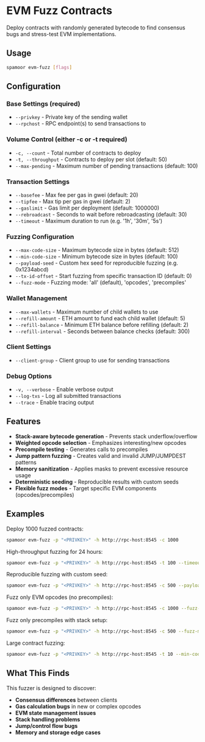 # EVM Fuzz Contracts

Deploy contracts with randomly generated bytecode to find consensus bugs and stress-test EVM implementations.

## Usage

```bash
spamoor evm-fuzz [flags]
```

## Configuration

### Base Settings (required)
- `--privkey` - Private key of the sending wallet
- `--rpchost` - RPC endpoint(s) to send transactions to

### Volume Control (either -c or -t required)
- `-c, --count` - Total number of contracts to deploy
- `-t, --throughput` - Contracts to deploy per slot (default: 50)
- `--max-pending` - Maximum number of pending transactions (default: 100)

### Transaction Settings
- `--basefee` - Max fee per gas in gwei (default: 20)
- `--tipfee` - Max tip per gas in gwei (default: 2)
- `--gaslimit` - Gas limit per deployment (default: 1000000)
- `--rebroadcast` - Seconds to wait before rebroadcasting (default: 30)
- `--timeout` - Maximum duration to run (e.g. '1h', '30m', '5s')

### Fuzzing Configuration
- `--max-code-size` - Maximum bytecode size in bytes (default: 512)
- `--min-code-size` - Minimum bytecode size in bytes (default: 100)
- `--payload-seed` - Custom hex seed for reproducible fuzzing (e.g. 0x1234abcd)
- `--tx-id-offset` - Start fuzzing from specific transaction ID (default: 0)
- `--fuzz-mode` - Fuzzing mode: 'all' (default), 'opcodes', 'precompiles'

### Wallet Management
- `--max-wallets` - Maximum number of child wallets to use
- `--refill-amount` - ETH amount to fund each child wallet (default: 5)
- `--refill-balance` - Minimum ETH balance before refilling (default: 2)
- `--refill-interval` - Seconds between balance checks (default: 300)

### Client Settings
- `--client-group` - Client group to use for sending transactions

### Debug Options
- `-v, --verbose` - Enable verbose output
- `--log-txs` - Log all submitted transactions
- `--trace` - Enable tracing output

## Features

- **Stack-aware bytecode generation** - Prevents stack underflow/overflow
- **Weighted opcode selection** - Emphasizes interesting/new opcodes
- **Precompile testing** - Generates calls to precompiles
- **Jump pattern fuzzing** - Creates valid and invalid JUMP/JUMPDEST patterns
- **Memory sanitization** - Applies masks to prevent excessive resource usage
- **Deterministic seeding** - Reproducible results with custom seeds
- **Flexible fuzz modes** - Target specific EVM components (opcodes/precompiles)

## Examples

Deploy 1000 fuzzed contracts:
```bash
spamoor evm-fuzz -p "<PRIVKEY>" -h http://rpc-host:8545 -c 1000
```

High-throughput fuzzing for 24 hours:
```bash
spamoor evm-fuzz -p "<PRIVKEY>" -h http://rpc-host:8545 -t 100 --timeout 24h
```

Reproducible fuzzing with custom seed:
```bash
spamoor evm-fuzz -p "<PRIVKEY>" -h http://rpc-host:8545 -c 500 --payload-seed 0x1234abcd
```

Fuzz only EVM opcodes (no precompiles):
```bash
spamoor evm-fuzz -p "<PRIVKEY>" -h http://rpc-host:8545 -c 1000 --fuzz-mode opcodes
```

Fuzz only precompiles with stack setup:
```bash
spamoor evm-fuzz -p "<PRIVKEY>" -h http://rpc-host:8545 -c 500 --fuzz-mode precompiles
```

Large contract fuzzing:
```bash
spamoor evm-fuzz -p "<PRIVKEY>" -h http://rpc-host:8545 -t 10 --min-code-size 1000 --max-code-size 20000
```

## What This Finds

This fuzzer is designed to discover:
- **Consensus differences** between clients
- **Gas calculation bugs** in new or complex opcodes
- **EVM state management issues** 
- **Stack handling problems**
- **Jump/control flow bugs**
- **Memory and storage edge cases**